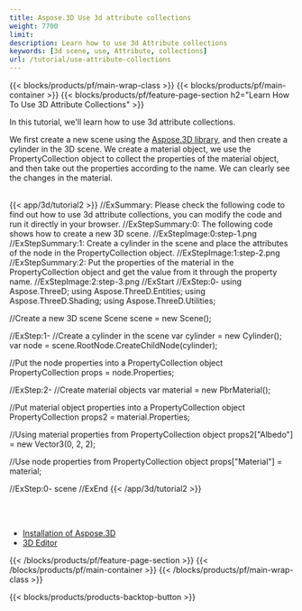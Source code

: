```yaml
---
title: Aspose.3D Use 3d attribute collections
weight: 7700
limit: 
description: Learn how to use 3d Attribute collections
keywords: [3d scene, use, Attribute, collections]
url: /tutorial/use-attribute-collections
---
```


{{< blocks/products/pf/main-wrap-class >}}
{{< blocks/products/pf/main-container >}}
{{< blocks/products/pf/feature-page-section h2="Learn How To Use 3D Attribute Collections" >}}

<p>
In this tutorial, we'll learn how to use 3d attribute collections.
</p>

<p>
We first create a new scene using the <a href="https://www.nuget.org/packages/Aspose.3D">Aspose.3D library</a>, and then create a cylinder in the 3D scene. We create a material object, we use the PropertyCollection object to collect the properties of the material object, and then take out the properties according to the name. We can clearly see the changes in the material.
</p>

<br />
{{< app/3d/tutorial2 >}}
//ExSummary: Please check the following code to find out how to use 3d attribute collections, you can modify the code and run it directly in your browser.
//ExStepSummary:0: The following code shows how to create a new 3D scene.
//ExStepImage:0:step-1.png
//ExStepSummary:1: Create a cylinder in the scene and place the attributes of the node in the PropertyCollection object.
//ExStepImage:1:step-2.png
//ExStepSummary:2: Put the properties of the material in the PropertyCollection object and get the value from it through the property name.
//ExStepImage:2:step-3.png
//ExStart
//ExStep:0-
using Aspose.ThreeD;
using Aspose.ThreeD.Entities;
using Aspose.ThreeD.Shading;
using Aspose.ThreeD.Utilities;

//Create a new 3D scene
Scene scene = new Scene();

//ExStep:1-
//Create a cylinder in the scene
var cylinder = new Cylinder();
var node = scene.RootNode.CreateChildNode(cylinder);

//Put the node properties into a PropertyCollection object
PropertyCollection props = node.Properties;

//ExStep:2-
//Create material objects
var material = new PbrMaterial();

//Put material object properties into a PropertyCollection object
PropertyCollection props2 = material.Properties;

//Using material properties from PropertyCollection object
props2["Albedo"] = new Vector3(0, 2, 2);

//Use node properties from PropertyCollection object
props["Material"] = material;

//ExStep:0-
scene
//ExEnd
{{< /app/3d/tutorial2 >}}
<br />

<br />
<br />
<div class="code-sample">
    <ul class="link-list">
        <li class="link-item"><a href="https://docs.aspose.com/3d/net/installation/">Installation of Aspose.3D</a></li>
        <li class="link-item"><a href="https://products.aspose.app/3d/editor/">3D Editor</a></li>
    </ul>
</div>

{{< /blocks/products/pf/feature-page-section >}}
{{< /blocks/products/pf/main-container >}}
{{< /blocks/products/pf/main-wrap-class >}}

{{< blocks/products/products-backtop-button >}}

